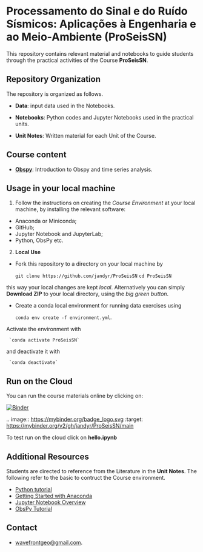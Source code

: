 
# Processamento do Sinal e do Ruído Sísmicos: Aplicações à Engenharia e ao Meio-Ambiente (ProSeisSN)

This repository contains relevant material and notebooks to guide students through the practical activities of the Course **ProSeisSN**.

## Repository Organization

The repository is organized as follows.

- **Data**: input data used in the Notebooks.

- **Notebooks**: Python codes and Jupyter Notebooks used in the practical units.

- **Unit Notes**: Written material for each Unit of the Course.

## Course content

- [**Obspy**](https://github.com/jandyr/ProSeisSN/main/Obspy/ObspyIntro.ipynb): Introduction to Obspy and time series analysis.


## Usage in your local machine

1) Follow the instructions on creating the *Course Environment* at your local machine, by installing the relevant software:
* Anaconda or Miniconda;
* GitHub;
* Jupyter Notebook and JupyterLab;
* Python, ObsPy etc.

2) **Local Use**
- Fork this repository to a directory on your local machine by

     `git clone https://github.com/jandyr/ProSeisSN`
     `cd ProSeisSN`

this way your local changes are kept *local*. Alternatively you can simply **Download ZIP** to your local directory, using the *big green button*.

- Create a conda local environment for running data exercises using

     `conda env create -f environment.yml`.

Activate the environment with

     `conda activate ProSeisSN`

and deactivate it with

     `conda deactivate`

## Run on the Cloud

You can run the course materials online by clicking on:

 [![Binder](https://mybinder.org/badge_logo.svg)](https://mybinder.org/v2/gh/jandyr/ProSeisSN/main/)

.. image:: https://mybinder.org/badge_logo.svg
 :target: https://mybinder.org/v2/gh/jandyr/ProSeisSN/main

To test run on the cloud click on **hello.ipynb**

## Additional Resources

Students are directed to reference from the Literature in the **Unit Notes**. The following refer to the basic to contruct the Course environment.

* [Python tutorial](https://docs.python.org/3/tutorial/index.html)
* [Getting Started with Anaconda](https://docs.anaconda.com/anaconda/user-guide/getting-started/)
* [Jupyter Notebook Overview](https://jupyter-notebook.readthedocs.io/en/stable/)
* [ObsPy Tutorial](https://docs.obspy.org/tutorial/)


## Contact

- [wavefrontgeo@gmail.com](mailto:wavefrontgeo@gmail.com).

